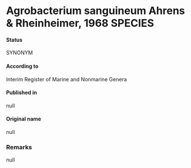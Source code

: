 # Agrobacterium sanguineum Ahrens & Rheinheimer, 1968 SPECIES

#### Status
SYNONYM

#### According to
Interim Register of Marine and Nonmarine Genera

#### Published in
null

#### Original name
null

### Remarks
null